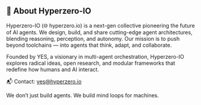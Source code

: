 ## 🔷 About Hyperzero-IO

Hyperzero-IO (🌐 hyperzero.io) is a next-gen collective pioneering the future of AI agents. We design, build, and share cutting-edge agent architectures, blending reasoning, perception, and autonomy. Our mission is to push beyond toolchains — into agents that think, adapt, and collaborate.

Founded by YES, a visionary in multi-agent orchestration, Hyperzero-IO explores radical ideas, open research, and modular frameworks that redefine how humans and AI interact.

📬 Contact: yes@hyperzero.io

We don’t just build agents. We build mind loops for machines.
